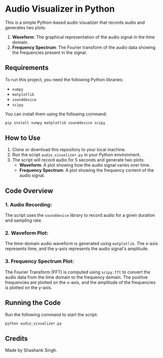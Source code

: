 # Audio Visualizer in Python

This is a simple Python-based audio visualizer that records audio and generates two plots:
1. **Waveform**: The graphical representation of the audio signal in the time domain.
2. **Frequency Spectrum**: The Fourier transform of the audio data showing the frequencies present in the signal.

## Requirements

To run this project, you need the following Python libraries:

- `numpy`
- `matplotlib`
- `sounddevice`
- `scipy`

You can install them using the following command:

```bash
pip install numpy matplotlib sounddevice scipy
```

## How to Use

1. Clone or download this repository to your local machine.
2. Run the script `audio_visualizer.py` in your Python environment.
3. The script will record audio for 5 seconds and generate two plots:
   - **Waveform**: A plot showing how the audio signal varies over time.
   - **Frequency Spectrum**: A plot showing the frequency content of the audio signal.

## Code Overview

### 1. **Audio Recording**:
The script uses the `sounddevice` library to record audio for a given duration and sampling rate.

### 2. **Waveform Plot**:
The time-domain audio waveform is generated using `matplotlib`. The x-axis represents time, and the y-axis represents the audio signal's amplitude.

### 3. **Frequency Spectrum Plot**:
The Fourier Transform (FFT) is computed using `scipy.fft` to convert the audio data from the time domain to the frequency domain. The positive frequencies are plotted on the x-axis, and the amplitude of the frequencies is plotted on the y-axis.

## Running the Code

Run the following command to start the script:

```bash
python audio_visualizer.py
```

## Credits

Made by Shashank Singh.
